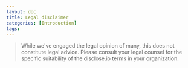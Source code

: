 ```yaml
---
layout: doc
title: Legal disclaimer
categories: [Introduction]
tags: 
---
```

> While we've engaged the legal opinion of many, this does not constitute legal advice. Please consult your legal counsel for the specific suitability of the disclose.io terms in your organization.